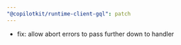 ```yaml
---
"@copilotkit/runtime-client-gql": patch
---
```


- fix: allow abort errors to pass further down to handler
